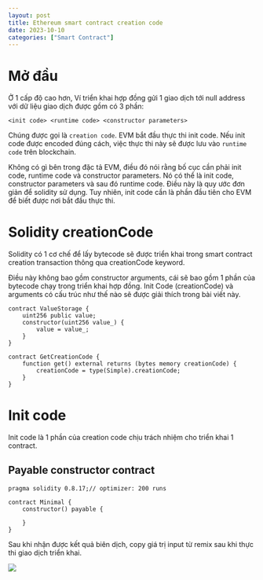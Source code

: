 ```yaml
---
layout: post
title: Ethereum smart contract creation code
date: 2023-10-10
categories: ["Smart Contract"]
---
```


# Mở đầu

Ở 1 cấp độ cao hơn, Ví triển khai hợp đồng gửi 1 giao dịch tới null address với dữ liệu giao dịch được gồm có 3 phần: 

```
<init code> <runtime code> <constructor parameters>
```

Chúng được gọi là ```creation code```. EVM bắt đầu thực thi init code. Nếu init code được encoded đúng cách, việc thực thi này sẽ được lưu vào ```runtime code``` trên blockchain. 

Không có gì bên trong đặc tả EVM, điều đó nói rằng bố cục cần phải init code, runtime code và constructor parameters. Nó có thể là init code, constructor parameters và sau đó runtime code. Điều này là quy ước đơn giản để solidity sử dụng. Tuy nhiên, init code cần là phần đầu tiên cho EVM để biết được nơi bắt đầu thực thi. 

# Solidity creationCode

Solidity có 1 cơ chế để lấy bytecode sẽ được triển khai trong smart contract creation transaction thông qua creationCode keyword. 

Điều này không bao gồm constructor arguments, cái sẽ bao gồm 1 phần của bytecode chạy trong triển khai hợp đồng. Init Code  (creationCode) và arguments có cấu trúc như thế nào sẽ được giải thích trong bài viết này.

```
contract ValueStorage {
    uint256 public value;
    constructor(uint256 value_) {
        value = value_;
    }
}

contract GetCreationCode {
    function get() external returns (bytes memory creationCode) {
        creationCode = type(Simple).creationCode;
    }
}
```

# Init code

Init code là 1 phần của creation code chịu trách nhiệm cho triển khai 1 contract. 

## Payable constructor contract

```
pragma solidity 0.8.17;// optimizer: 200 runs

contract Minimal {
    constructor() payable {

    }
}
```

Sau khi nhận được kết quả biên dịch, copy giá trị input từ remix sau khi thực thi giao dịch triển khai. 

![](https://static.wixstatic.com/media/935a00_25371a89bdbb40228a009c0da2704f5c~mv2.png/v1/fill/w_740,h_399,al_c,q_85,usm_0.66_1.00_0.01,enc_auto/935a00_25371a89bdbb40228a009c0da2704f5c~mv2.png)


